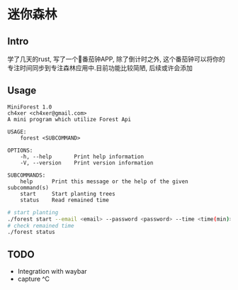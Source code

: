 # 迷你森林

## Intro
学了几天的rust, 写了一个🍅番茄钟APP, 除了倒计时之外, 这个番茄钟可以将你的专注时间同步到专注森林应用中.目前功能比较简陋, 后续或许会添加

## Usage
```
MiniForest 1.0
ch4xer <ch4xer@gmail.com>
A mini program which utilize Forest Api

USAGE:
    forest <SUBCOMMAND>

OPTIONS:
    -h, --help       Print help information
    -V, --version    Print version information

SUBCOMMANDS:
    help      Print this message or the help of the given subcommand(s)
    start     Start planting trees
    status    Read remained time
```

```bash
# start planting
./forest start --email <email> --password <password> --time <time(min)>
# check remained time
./forest status
```

## TODO

- Integration with waybar
- capture ^C 

